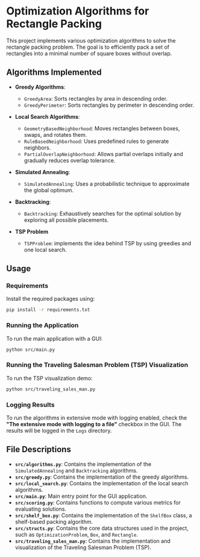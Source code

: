 # Optimization Algorithms for Rectangle Packing

This project implements various optimization algorithms to solve the rectangle packing problem. The goal is to efficiently pack a set of rectangles into a minimal number of square boxes without overlap.

## Algorithms Implemented

- **Greedy Algorithms**:
  - `GreedyArea`: Sorts rectangles by area in descending order.
  - `GreedyPerimeter`: Sorts rectangles by perimeter in descending order.

- **Local Search Algorithms**:
  - `GeometryBasedNeighborhood`: Moves rectangles between boxes, swaps, and rotates them.
  - `RuleBasedNeighborhood`: Uses predefined rules to generate neighbors.
  - `PartialOverlapNeighborhood`: Allows partial overlaps initially and gradually reduces overlap tolerance.

- **Simulated Annealing**:
  - `SimulatedAnnealing`: Uses a probabilistic technique to approximate the global optimum.

- **Backtracking**:
  - `Backtracking`: Exhaustively searches for the optimal solution by exploring all possible placements.

- **TSP Problem**
  - `TSPProblem`: implements the idea behind TSP by using greedies and one local search.
## Usage

### Requirements

Install the required packages using:

```sh
pip install -r requirements.txt
```

### Running the Application

To run the main application with a GUI:

```sh
python src/main.py
```

### Running the Traveling Salesman Problem (TSP) Visualization

To run the TSP visualization demo:

```sh
python src/traveling_sales_man.py
```

### Logging Results

To run the algorithms in extensive mode with logging enabled, check the **"The extensive mode with logging to a file"** checkbox in the GUI.
The results will be logged in the `Logs` directory.

## File Descriptions

- **`src/algorithms.py`**: Contains the implementation of the `SimulatedAnnealing` and `Backtracking` algorithms.
- **`src/greedy.py`**: Contains the implementation of the greedy algorithms.
- **`src/local_search.py`**: Contains the implementation of the local search algorithms.
- **`src/main.py`**: Main entry point for the GUI application.
- **`src/scoring.py`**: Contains functions to compute various metrics for evaluating solutions.
- **`src/shelf_box.py`**: Contains the implementation of the `ShelfBox` class, a shelf-based packing algorithm.
- **`src/structs.py`**: Contains the core data structures used in the project, such as `OptimizationProblem`, `Box`, and `Rectangle`.
- **`src/traveling_sales_man.py`**: Contains the implementation and visualization of the Traveling Salesman Problem (TSP).
